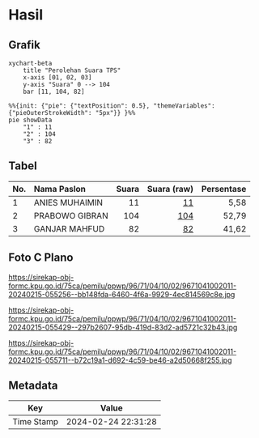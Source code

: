 # Hasil

## Grafik

```mermaid
xychart-beta
    title "Perolehan Suara TPS"
    x-axis [01, 02, 03]
    y-axis "Suara" 0 --> 104
    bar [11, 104, 82]
```

```mermaid
%%{init: {"pie": {"textPosition": 0.5}, "themeVariables": {"pieOuterStrokeWidth": "5px"}} }%%
pie showData
    "1" : 11
    "2" : 104
    "3" : 82
```

## Tabel

| No. | Nama Paslon    | Suara | Suara (raw) | Persentase |
|:--- |:-------------- | -----:| -----------:| ----------:|
| 1   | ANIES MUHAIMIN | 11    | [11][p-1]   | 5,58       |
| 2   | PRABOWO GIBRAN | 104   | [104][p-2]  | 52,79      |
| 3   | GANJAR MAHFUD  | 82    | [82][p-3]   | 41,62      |


[p-1]: https://github.com/gigit-pemilu/pemilu-2024-96-papua-barat-daya/blob/main/pilpres/hitung-suara/sub/96-papua-barat-daya/sub/71-kota-sorong/sub/04-sorong-kepulauan/sub/1002-dum-timur/sub/011-tps/sub/paslon-1.txt
[p-2]: https://github.com/gigit-pemilu/pemilu-2024-96-papua-barat-daya/blob/main/pilpres/hitung-suara/sub/96-papua-barat-daya/sub/71-kota-sorong/sub/04-sorong-kepulauan/sub/1002-dum-timur/sub/011-tps/sub/paslon-2.txt
[p-3]: https://github.com/gigit-pemilu/pemilu-2024-96-papua-barat-daya/blob/main/pilpres/hitung-suara/sub/96-papua-barat-daya/sub/71-kota-sorong/sub/04-sorong-kepulauan/sub/1002-dum-timur/sub/011-tps/sub/paslon-3.txt

## Foto C Plano

https://sirekap-obj-formc.kpu.go.id/75ca/pemilu/ppwp/96/71/04/10/02/9671041002011-20240215-055256--bb148fda-6460-4f6a-9929-4ec814569c8e.jpg

https://sirekap-obj-formc.kpu.go.id/75ca/pemilu/ppwp/96/71/04/10/02/9671041002011-20240215-055429--297b2607-95db-419d-83d2-ad5721c32b43.jpg

https://sirekap-obj-formc.kpu.go.id/75ca/pemilu/ppwp/96/71/04/10/02/9671041002011-20240215-055711--b72c19a1-d692-4c59-be46-a2d50668f255.jpg


## Metadata

| Key        | Value               |
| ---------- | ------------------- |
| Time Stamp | 2024-02-24 22:31:28 |



